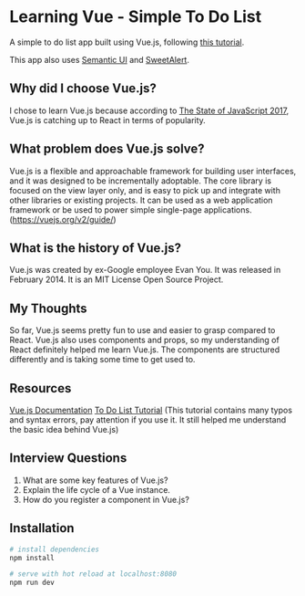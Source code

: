 # Learning Vue - Simple To Do List

A simple to do list app built using Vue.js, following [this tutorial](https://scotch.io/tutorials/build-a-to-do-app-with-vue-js-2).

This app also uses [Semantic UI](https://semantic-ui.com/) and [SweetAlert](https://sweetalert.js.org/).


## Why did I choose Vue.js?

I chose to learn Vue.js because according to [The State of JavaScript 2017](https://stateofjs.com/), Vue.js is catching up to React in terms of popularity.


## What problem does Vue.js solve?

Vue.js is a flexible and approachable framework for building user interfaces, and it was designed to be incrementally adoptable. The core library is focused on the view layer only, and is easy to pick up and integrate with other libraries or existing projects. It can be used as a web application framework or be used to power simple single-page applications. (https://vuejs.org/v2/guide/)


## What is the history of Vue.js?

Vue.js was created by ex-Google employee Evan You. It was released in February 2014. It is an MIT License Open Source Project.


## My Thoughts

So far, Vue.js seems pretty fun to use and easier to grasp compared to React. Vue.js also uses components and props, so my understanding of React definitely helped me learn Vue.js. The components are structured differently and is taking some time to get used to.


## Resources
[Vue.js Documentation](https://vuejs.org/v2/guide/)
[To Do List Tutorial](https://scotch.io/tutorials/build-a-to-do-app-with-vue-js-2) (This tutorial contains many typos and syntax errors, pay attention if you use it. It still helped me understand the basic idea behind Vue.js)


## Interview Questions
1. What are some key features of Vue.js?
2. Explain the life cycle of a Vue instance.
3. How do you register a component in Vue.js?


## Installation

``` bash
# install dependencies
npm install

# serve with hot reload at localhost:8080
npm run dev
